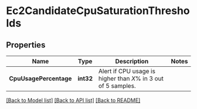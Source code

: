# Ec2CandidateCpuSaturationThresholds

## Properties

Name | Type | Description | Notes
------------ | ------------- | ------------- | -------------
**CpuUsagePercentage** | **int32** | Alert if CPU usage is higher than *X*% in 3 out of 5 samples. | 

[[Back to Model list]](../README.md#documentation-for-models) [[Back to API list]](../README.md#documentation-for-api-endpoints) [[Back to README]](../README.md)



